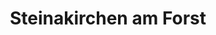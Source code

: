 ---
title: Steinakirchen am Forst
url: /steinakirchen-am-forst/
latitude: 48.071
longitude: 15.054
---
